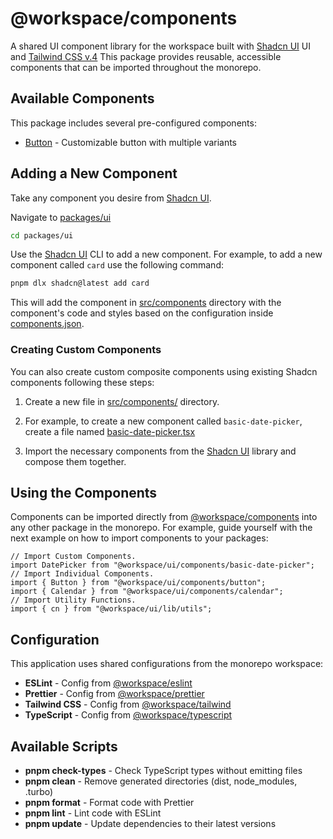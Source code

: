 # @workspace/components

A shared UI component library for the workspace built with [Shadcn UI](https://ui.shadcn.com/docs) UI and [Tailwind CSS v.4](https://tailwindcss.com/docs/) This package provides reusable, accessible components that can be imported throughout the monorepo.

## Available Components

This package includes several pre-configured components:

- [Button](./src/components/ui/button.tsx) - Customizable button with multiple variants

## Adding a New Component

Take any component you desire from [Shadcn UI](https://ui.shadcn.com/docs).

Navigate to [packages/ui](../../packages/ui/)

```sh
cd packages/ui
```

Use the [Shadcn UI](https://ui.shadcn.com/docs) CLI to add a new component. For example, to add a new component called `card` use the following command:

```sh
pnpm dlx shadcn@latest add card
```

This will add the component in [src/components](./src/components/) directory with the component's code and styles based on the configuration inside [components.json](./components.json).

### Creating Custom Components

You can also create custom composite components using existing Shadcn components following these steps:

1. Create a new file in [src/components/](./src/components/) directory.

2. For example, to create a new component called `basic-date-picker`, create a file named [basic-date-picker.tsx](./src/components/basic-date-picker.tsx)

3. Import the necessary components from the [Shadcn UI](https://ui.shadcn.com/docs) library and compose them together.

## Using the Components

Components can be imported directly from [@workspace/components](../../packages/components/) into any other package in the monorepo. For example, guide yourself with the next example on how to import components to your packages:

```tsx
// Import Custom Components.
import DatePicker from "@workspace/ui/components/basic-date-picker";
// Import Individual Components.
import { Button } from "@workspace/ui/components/button";
import { Calendar } from "@workspace/ui/components/calendar";
// Import Utility Functions.
import { cn } from "@workspace/ui/lib/utils";
```

## Configuration

This application uses shared configurations from the monorepo workspace:

- **ESLint** - Config from [@workspace/eslint](../../config/eslint)
- **Prettier** - Config from [@workspace/prettier](../../config/prettier/)
- **Tailwind CSS** - Config from [@workspace/tailwind](../../config/tailwind/)
- **TypeScript** - Config from [@workspace/typescript](../../config/typescript/)

## Available Scripts

- **pnpm check-types** - Check TypeScript types without emitting files
- **pnpm clean** - Remove generated directories (dist, node_modules, .turbo)
- **pnpm format** - Format code with Prettier
- **pnpm lint** - Lint code with ESLint
- **pnpm update** - Update dependencies to their latest versions
